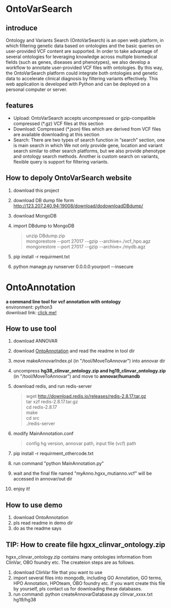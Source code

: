 # OntoVarSearch
## introduce
Ontology and Variants Search (OntoVarSearch) is an open web platform, in which filtering genetic data based on ontologies and
 the basic queries on user-provided VCF content are supported. In order to take advantage of several ontologies for leveraging
  knowledge across multiple biomedical fields (such as genes, diseases and phenotypes), we also develop a workflow to annotate
   user-provided VCF files with ontologies. By this way, the OntoVarSearch platform could integrate both ontologies and genetic
    data to accelerate clinical diagnosis by filtering variants effectively. This web application is developed with Python and
     can be deployed on a personal computer or server.
## features
+ Upload: OntoVarSearch accepts uncompressed or gzip-compatible compressed (*.gz) VCF files at this section
+ Download: Compressed (*.json) files which are derived from VCF files are available downloading at this section
+ Search: There are two types of search function in “search” section, one is main search in which We not only provide gene, 
location and variant search similar to other search platforms, but we also provide phenotype and ontology search methods. 
Another is custom search on variants, flexible query is support for filtering variants.
## How to depoly OntoVarSearch website
1. download this project  
2. download DB dump file form http://123.207.240.94:19008/download/dodownloadDBdump/   
3. download MongoDB  
4. import DBdump to MongoDB  
    >unzip DBdump.zip    
mongorestore --port 27017  --gzip --archive=./vcf_hpo.agz    
mongorestore --port 27017  --gzip --archive=./mydb.agz   

5. pip install -r requirment.txt
6. python manage.py runserver 0.0.0.0:yourport --insecure

# OntoAnnotation
**a command line tool for vcf annotation with ontology**   
environment: python3  
download link: [click me!](http://123.207.240.94:19008/download/dodownloadOntoAnnotation/)  

## How to use tool
1. download ANNOVAR
2. download [OntoAnnotation](http://123.207.240.94:19008/download/dodownloadOntoAnnotation/)  and read the readme in tool dir
3. move makeAnnovarIndex.pl (in "/tool/MoveToAnnovar") into annovar dir
4. uncompress **hg38_clinvar_ontology.zip and hg19_clinvar_ontology.zip** (in "/tool/MoveToAnnovar") and move to **annovar/humandb**
5. download redis, and run redis-server
    >wget http://download.redis.io/releases/redis-2.8.17.tar.gz    
 tar xzf redis-2.8.17.tar.gz  
 cd redis-2.8.17  
 make  
 cd src  
 ./redis-server   

6. modify MainAnnotation.conf 
    > config hg version, annovar path, input file (vcf) path
7. pip install -r requirment_othercode.txt
8. run command "python MainAnnotation.py"
9. wait and the final file named "myAnno.hgxx_mutianno.vcf" will be accessed in annovar/out dir
10. enjoy it!   

## How to use demo
1. download OntoAnnotation
2. pls read readme in demo dir
3. do as the readme says

## TIP: How to create file hgxx_clinvar_ontology.zip
hgxx_clinvar_ontology.zip contains many ontologies information from ClinVar, OBO foundry etc. 
The createion steps are as follows.
1. download ClinVar file that you want to use
2. import several files into mongodb, including GO Annotation, GO terms, HPO Annotation, HPOteam, OBO foundry etc. 
if you want create this file by yourself, pls contact us for downloading these databases.
3. run command: python createAnnovarDatabase.py clinvar_xxxx.txt hg19/hg38
